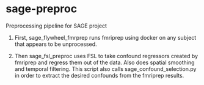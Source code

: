 # sage-preproc
Preprocessing pipeline for SAGE project

1. First, sage_flywheel_fmrprep runs fmriprep using docker on any subject that appears to be unprocessed. 

2. Then sage_fsl_preproc uses FSL to take confound regressors created by fmriprep and regress them out of the data. Also does spatial smoothing and temporal filtering. This script also calls sage_confound_selection.py in order to extract the desired confounds from the fmriprep results. 